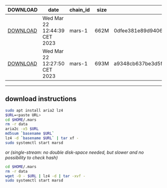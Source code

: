 | DOWNLOAD | date | chain_id | size | checksum |
| -------- | ---- | -------- | ---- | -------- |
| [DOWNLOAD](https://quicksync.ccvalidators.com/SNAPSHOTS/mars-1_735482.tar.lz4) | Wed Mar 22 12:44:39 CET 2023 | mars-1 | 662M | 0dfee381e89d9406999c743de73b5dcd69437c049622fa68398c5d4c7d9aeb5c |
| [DOWNLOAD](https://quicksync.ccvalidators.com/SNAPSHOTS/mars-1_735313.tar.lz4) | Wed Mar 22 12:27:50 CET 2023 | mars-1 | 693M | a9348cb637be3d5ff622e981317f396968039f38e642f95da95831b7120b8798 |
 
---
## download instructions
 
```sh
sudo apt install aria2 lz4
$URL=<paste URL>
cd $HOME/.mars
rm -r data
aria2c -x5 $URL
md5sum `basename $URL`
lz4 -d `basename $URL` | tar xf -
sudo systemctl start marsd
```
*or (single-stream: no double disk-space needed, but slower and no possibility to check hash)*
```sh
cd $HOME/.mars
rm -r data
wget -O - $URL | lz4 -d | tar -xvf -
sudo systemctl start marsd
```
